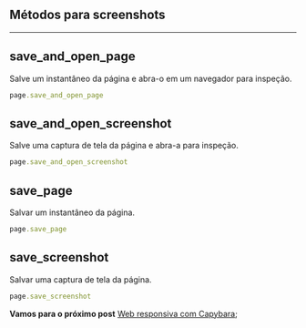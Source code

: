 ## Métodos para screenshots
-------------------------------------------------------------------------------

## save_and_open_page
Salve um instantâneo da página e abra-o em um navegador para inspeção.

```ruby
page.save_and_open_page
```

## save_and_open_screenshot
Salve uma captura de tela da página e abra-a para inspeção.

```ruby
page.save_and_open_screenshot
```

## save_page
Salvar um instantâneo da página.

```ruby
page.save_page
```

## save_screenshot
Salvar uma captura de tela da página.

```ruby
page.save_screenshot
```

**Vamos para o próximo post** [Web responsiva com Capybara](https://github.com/brunobatista25/best_archer/blob/master/tests/Capybara/11-web_responsiva_capybara.md);